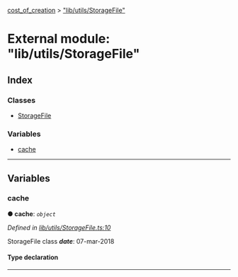 [cost_of_creation](../README.md) > ["lib/utils/StorageFile"](../modules/_lib_utils_storagefile_.md)



# External module: "lib/utils/StorageFile"

## Index

### Classes

* [StorageFile](../classes/_lib_utils_storagefile_.storagefile.md)


### Variables

* [cache](_lib_utils_storagefile_.md#cache)



---
## Variables
<a id="cache"></a>

###  cache

**●  cache**:  *`object`* 

*Defined in [lib/utils/StorageFile.ts:10](https://github.com/codeartisticninja/cost_of_creation/blob/HEAD/src/script/_classes/lib/utils/StorageFile.ts#L10)*



StorageFile class
*__date__*: 07-mar-2018


#### Type declaration


[index: `string`]: [StorageFile](../classes/_lib_utils_storagefile_.storagefile.md)






___


